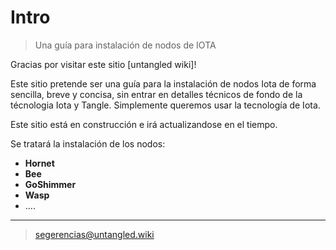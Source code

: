 # Intro

> Una guía para instalación de nodos de IOTA

Gracias por visitar este sitio [untangled wiki]!

Este sitio pretende ser una guía para la instalación de nodos Iota de forma sencilla, breve y concisa, sin entrar en detalles técnicos de fondo de la técnologia Iota y Tangle. Simplemente queremos usar la tecnología de Iota.

Este sitio está en construcción e irá actualizandose en el tiempo.

Se tratará la instalación de los nodos:
- __Hornet__
- __Bee__
- __GoShimmer__
- __Wasp__
- ....

---

> segerencias@untangled.wiki
